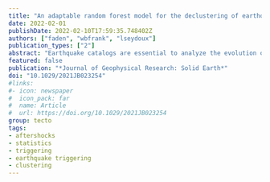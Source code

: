 ```yaml
---
title: "An adaptable random forest model for the declustering of earthquake catalogs"
date: 2022-02-01
publishDate: 2022-02-10T17:59:35.748402Z
authors: ["faden", "wbfrank", "lseydoux"]
publication_types: ["2"]
abstract: "Earthquake catalogs are essential to analyze the evolution of active fault systems. The background seismicity rate, or rate of earthquakes that are not directly triggered by other earthquakes, directly relates to the stressing rate, a crucial quantity for understanding the seismic hazards. Determining the background seismicity rate is challenging because aftershock sequences may dominate the seismicity rate. Classifying these events in earthquake catalogs — known as catalog declustering — is a common practice amd most declustering solutions rely on spatio-temporal distances between events, such as the nearest-neighbor-distance algorithm, widely used in various contexts. This algorithm assumes that the nearest-neighbor distance follows a bimodal distribution related to the background seismicity and to the aftershocks. Constraining these two distributions is crucial to distinguish the aftershocks from the background events accurately. Recent work often uses linear splitting based on the nearest-neighbor distance, ignoring the potential overlap between the two populations and resulting in a biased identification of background earthquakes and aftershock sequences. We revisit this problem with machine-learning algorithms. After testing several popular algorithms, we show that a random forest trained with various synthetic catalogs generated by an Epidemic Type Aftershock Sequence model outperforms approaches such as k-means, Gaussian-mixture models, and support vector machine classification. We apply our model to two different earthquake catalogs: the relocated Southern California earthquake center catalog and the GeoNet catalog of New Zealand. Our model capably adapts to these two different tectonic contexts, highlighting the differences in aftershock productivity between crustal and intermediate depth-seismicity."
featured: false
publication: "*Journal of Geophysical Research: Solid Earth*"
doi: "10.1029/2021JB023254"
#links:
#- icon: newspaper
#  icon_pack: far
#  name: Article
#  url: https://doi.org/10.1029/2021JB023254
group: tecto
tags:
- aftershocks
- statistics
- triggering
- earthquake triggering
- clustering
---
```



